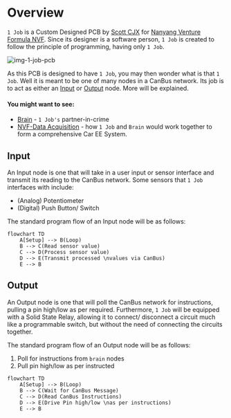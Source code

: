 # Overview

`1 Job` is a Custom Designed PCB by [Scott CJX](https://scott-cjx.github.io) for [Nanyang Venture Formula NVF](https://nanyang-venture-formula.github.io/). Since its designer is a software person, `1 Job` is created to follow the principle of programming, having only `1 Job`.

![img-1-job-pcb](./rsc/img-1-job-pcb.png)

As this PCB is designed to have `1 Job`, you may then wonder what is that `1 Job`. Well it is meant to be one of many nodes in a CanBus network. Its job is to act as either an [Input](#input) or [Output](#output) node. More will be explained.

#### You might want to see:
    
- [Brain](https://scott-cjx.github.io/brain) - `1 Job's` partner-in-crime
- [NVF-Data Acquisition](https://nanyang-venture-formula.github.io/) - how `1 Job` and `Brain` would work together to form a comprehensive Car EE System.

## Input

An Input node is one that will take in a user input or sensor interface and transmit its reading to the CanBus network. Some sensors that `1 Job` interfaces with include:

- (Analog) Potentiometer
- (Digital) Push Button/ Switch

The standard program flow of an Input node will be as follows:

``` mermaid
flowchart TD
    A[Setup] --> B(Loop)
    B --> C(Read sensor value)
    C --> D(Process sensor value)
    D --> E(Transmit processed \nvalues via CanBus)
    E --> B
```

## Output

An Output node is one that will poll the CanBus network for instructions, pulling a pin high/low as per required. Furthermore, `1 Job` will be equipped with a Solid State Relay, allowing it to connect/ disconnect a circuit much like a programmable switch, but without the need of connecting the circuits together. 

The standard program flow of an Output node will be as follows:

1. Poll for instructions from `brain` nodes
2. Pull pin high/low as per instructed

``` mermaid
flowchart TD
    A[Setup] --> B(Loop)
    B --> C(Wait for CanBus Message)
    C --> D(Read CanBus Instructions)
    D --> E(Drive Pin high/low \nas per instructions)
    E --> B
```
